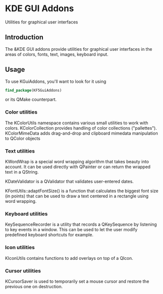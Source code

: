 # KDE GUI Addons

Utilities for graphical user interfaces

## Introduction

The &KDE GUI addons provide utilities for graphical user interfaces in the areas
of colors, fonts, text, images, keyboard input.

## Usage

To use KGuiAddons, you'll want to look for it using

```cmake
find_package(KF5GuiAddons)
```

or its QMake counterpart.

### Color utilities

The KColorUtils namespace contains various small utilities to work with colors. KColorCollection provides
handling of color collections ("pallettes"). KColorMimeData adds drag-and-drop and clipboard mimedata
manipulation to QColor objects

### Text utilities

KWordWrap is a special word wrapping algorithm that takes beauty into account. It can be used
directly with QPainter or can return the wrapped text in a QString.

KDateValidator is a QValidator that validates user-entered dates.

KFontUtils::adaptFontSize() is a function that calculates the biggest font size (in points)
that can be used to draw a text centered in a rectangle using word wrapping.

### Keyboard utilities

KeySequenceRecorder is a utility that records a QKeySequence by listening to key events in a window.
This can be used to let the user modify predefined keyboard shortcuts for example.

### Icon utilities

KIconUtils contains functions to add overlays on top of a QIcon.

### Cursor utilities

KCursorSaver is used to temporarily set a mouse cursor and restore the previous one on destruction.

